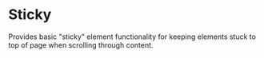 # Sticky
Provides basic "sticky" element functionality for keeping elements stuck to top of page when scrolling through content.
